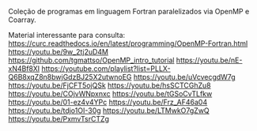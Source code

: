 Coleção de programas em linguagem Fortran paralelizados via OpenMP e Coarray.

Material interessante para consulta:
https://curc.readthedocs.io/en/latest/programming/OpenMP-Fortran.html
https://youtu.be/9w_2tj2uD4M
https://github.com/tgmattso/OpenMP_intro_tutorial
https://youtu.be/nE-xN4Bf8XI
https://youtube.com/playlist?list=PLLX-Q6B8xqZ8n8bwjGdzBJ25X2utwnoEG
https://youtu.be/uVcvecgdW7g
https://youtu.be/FjCFT5ojQSk
https://youtu.be/hsSCTCGhZu8
https://youtu.be/COjvWNpxnxc
https://youtu.be/tGSoCvTLfkw
https://youtu.be/01-ez4v4YPc
https://youtu.be/Frz_AF46a04
https://youtu.be/tdjo1OI-30g
https://youtu.be/LTMwkO7gZwQ
https://youtu.be/PxmvTsrCTZg
